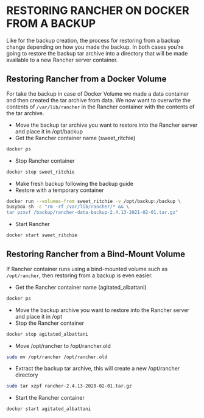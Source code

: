 # RESTORING RANCHER ON DOCKER FROM A BACKUP
Like for the backup creation, the process for restoring from a backup change depending on how you made the backup.
In both cases you're going to restore the backup tar archive into a directory that will be made available to a new Rancher server container.

## Restoring Rancher from a Docker Volume
For take the backup in case of Docker Volume we made a data container and then created the tar archive from data.
We now want to overwrite the contents of `/var/lib/rancher` in the Rancher container with the contents of the tar archive.

- Move the backup tar archive you want to restore into the Rancher server and place it in /opt/backup
- Get the Rancher container name (sweet_ritchie)
```bash
docker ps
```
- Stop Rancher container
```bash
docker stop sweet_ritchie
```
- Make fresh backup following the backup guide
- Restore with a temporary container
```bash
docker run --volumes-from sweet_ritchie -v /opt/backup:/backup \
busybox sh -c "rm -rf /var/lib/rancher/* && \
tar pzxvf /backup/rancher-data-backup-2.4.13-2021-02-01.tar.gz"
```
- Start Rancher
```bash
docker start sweet_ritchie
```

## Restoring Rancher from a Bind-Mount Volume
If Rancher container runs using a bind-mounted volume such as `/opt/rancher`, then restoring from a backup is even easier.

- Get the Rancher container name (agitated_albattani)
```bash
docker ps
```
- Move the backup archive you want to restore into the Rancher server and
place it in /opt
- Stop the Rancher container
```bash
docker stop agitated_albattani
```
- Move /opt/rancher to /opt/rancher.old
```bash
sudo mv /opt/rancher /opt/rancher.old
```
- Extract the backup tar archive, this will create a new /opt/rancher directory
```bash
sudo tar xzpf rancher-2.4.13-2020-02-01.tar.gz
```
- Start the Rancher container
```bash
docker start agitated_albattani
```
